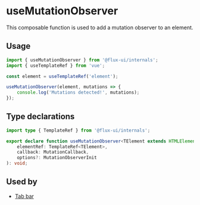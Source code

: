 # useMutationObserver

This composable function is used to add a mutation observer to an element.

## Usage

```ts
import { useMutationObserver } from '@flux-ui/internals';
import { useTemplateRef } from 'vue';

const element = useTemplateRef('element');

useMutationObserver(element, mutations => {
    console.log('Mutations detected!', mutations);
});
```

## Type declarations

```ts
import type { TemplateRef } from '@flux-ui/internals';

export declare function useMutationObserver<TElement extends HTMLElement>(
    elementRef: TemplateRef<TElement>,
    callback: MutationCallback,
    options?: MutationObserverInit
): void;
```

## Used by

- [Tab bar](../../guide/components/tab-bar)

